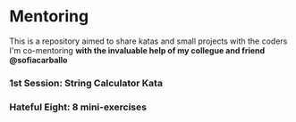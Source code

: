 # Mentoring

This is a repository aimed to share katas and small projects with the coders I'm co-mentoring **with the invaluable help of my collegue and friend @sofiacarballo**

### 1st Session: String Calculator Kata

### Hateful Eight: 8 mini-exercises